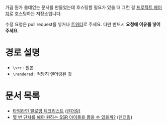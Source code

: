 가끔 뭔가 쓸데없는 문서를 만들었는데 호스팅할 필요가 있을 때 그런 걸 [프로젝트 페이지](https://help.github.com/articles/user-organization-and-project-pages/#project-pages)로 호스팅하는 저장소입니다.

수정 요청은 pull request를 넣거나 [트위터](https://twitter.com)로 주세요. 다만 반드시 **요청에 이유를 넣어주세요**.

# 경로 설명

- `\src` : 원본
- `\rendered` : 적당히 렌더링된 것

# 문서 목록

- [타임라인 팔로잉 체크리스트](\src\timeline_following_checklist.md) [\(렌더링\)](http://sftblw.github.io/hosting-garbage/rendered/timeline_following_checklist.md.html)
- [몇 번 단챠를 해야 원하는 SSR 아이돌을 뽑을 수 있을까?](\rendered\dancha_for_rate.md) [\(렌더링\)](http://sftblw.github.io/hosting-garbage/rendered/dancha_for_rate.html)

